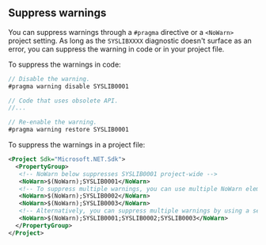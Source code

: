 ## Suppress warnings

You can suppress warnings through a `#pragma` directive or a `<NoWarn>` project setting. As long as the `SYSLIBXXXX` diagnostic doesn't surface as an error, you can suppress the warning in code or in your project file.

To suppress the warnings in code:

```csharp
// Disable the warning.
#pragma warning disable SYSLIB0001

// Code that uses obsolete API.
//...

// Re-enable the warning.
#pragma warning restore SYSLIB0001
```

To suppress the warnings in a project file:

```xml
<Project Sdk="Microsoft.NET.Sdk">
  <PropertyGroup>
   <!-- NoWarn below suppresses SYSLIB0001 project-wide -->
   <NoWarn>$(NoWarn);SYSLIB0001</NoWarn>
   <!-- To suppress multiple warnings, you can use multiple NoWarn elements -->
   <NoWarn>$(NoWarn);SYSLIB0002</NoWarn>
   <NoWarn>$(NoWarn);SYSLIB0003</NoWarn>
   <!-- Alternatively, you can suppress multiple warnings by using a semicolon-delimited list -->
   <NoWarn>$(NoWarn);SYSLIB0001;SYSLIB0002;SYSLIB0003</NoWarn>
  </PropertyGroup>
</Project>
```
